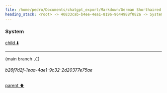 ```yaml
---
file: /home/pedro/Documents/chatgpt_export/Markdown/German Shorthaired Pointer Overview.md
heading_stack: <root> -> 40833cab-b4ee-4ea1-8196-9644988f082a -> System
---
```

### System

[child ⬇️](#b26f7d2f-1eaa-4ae1-9c32-2d20377e75ae)

---

(main branch ⎇)
###### b26f7d2f-1eaa-4ae1-9c32-2d20377e75ae
[parent ⬆️](#40833cab-b4ee-4ea1-8196-9644988f082a)
